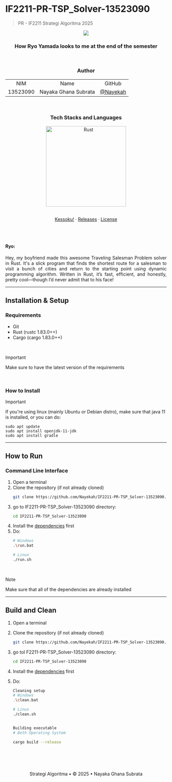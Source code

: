 # IF2211-PR-TSP_Solver-13523090

> PR - IF2211 Strategi Algoritma 2025
<p align="center">
    <img src="https://github.com/user-attachments/assets/9a4b3715-9e0b-480a-928a-26c009a1eaa1">
</p>
    <h3 align="center">How Ryo Yamada looks to me at the end of the semester</h3>

<br/>
 <div align="center" id="contributor">
   <strong>
     <h3> Author </h3>
     <table align="center">
       <tr align="center">
         <td>NIM</td>
         <td>Name</td>
         <td>GitHub</td>
       </tr>
       <tr align="center">
         <td>13523090</td>
         <td>Nayaka Ghana Subrata</td>
         <td><a href="https://github.com/Nayekah">@Nayekah</a></td>
       </tr>
     </table>
   </strong>
 </div>

<br/>
<div align="center">
  <h3>Tech Stacks and Languages</h3>

  <p>
    <img src="https://github.com/user-attachments/assets/6f00d5dc-6c08-472b-aa1e-36b69c56c547" alt="Rust" width="250"/>
  </p>
</div>

 <p align="center">
    <br />
    <a href="https://youtu.be/7FDRQifEMUQ?si=gKheP3GnBORXsDY4">Kessoku!</a>
    ·
    <a href="https://github.com/Nayekah/IF2211-PR-TSP_Solver-13523090/releases/">Releases</a>
    ·
    <a href="https://github.com/Nayekah/IF2211-PR-TSP_Solver-13523090/blob/main/LICENSE">License</a>
</p>

<br/>
<br/>

#### Ryo:
<div style="text-align: justify">
Hey, my boyfriend made this awesome Traveling Salesman Problem solver in Rust. It's a slick program that finds the shortest route for a salesman to visit a bunch of cities and return to the starting point using dynamic programming algorithm. Written in Rust, it’s fast, efficient, and honestly, pretty cool—though I’d never admit that to his face!
</div>

---
## Installation & Setup
 
### Requirements
- Git
- Rust (rustc 1.83.0++)
- Cargo (cargo 1.83.0++)

<br/>

> [!IMPORTANT]
> Make sure to have the latest version of the requirements

<br/>

### How to Install

<a id="dependencies"></a>
> [!IMPORTANT]  
> If you're using linux (mainly Ubuntu or Debian distro), make sure that java 11 is installed, or you can do:
   ```
   sudo apt update
   sudo apt install openjdk-11-jdk
   sudo apt install gradle
```
---
 ## How to Run
 ### Command Line Interface
 1. Open a terminal
 2. Clone the repository (if not already cloned)
       ```bash
    git clone https://github.com/Nayekah/IF2211-PR-TSP_Solver-13523090.git
    
 3. go to IF2211-PR-TSP_Solver-13523090 directory:
       ```bash
    cd IF2211-PR-TSP_Solver-13523090
    
 4. Install the [dependencies](#dependencies) first
 5. Do: 
    ```bash
    # Windows
    .\run.bat

    # Linux
    ./run.sh

<br/>

> [!Note]
> Make sure that all of the dependencies are already installed

---
 ## Build and Clean
 1. Open a terminal
 2. Clone the repository (if not already cloned)
       ```bash
    git clone https://github.com/Nayekah/IF2211-PR-TSP_Solver-13523090.git
    
 3. go toI F2211-PR-TSP_Solver-13523090 directory:
       ```bash
    cd IF2211-PR-TSP_Solver-13523090
 5. Install the [dependencies](#dependencies) first

 7. Do: 
    ```bash
    Cleaning setup
    # Windows
    .\clean.bat

    # Linux
    ./clean.sh


    Building executable
    # Both Operating System
    
    cargo build --release

 <br/>
 <br/>
 <br/>
 <br/>

 <div align="center">
 Strategi Algoritma • © 2025 • Nayaka Ghana Subrata
 </div>
